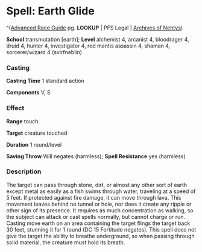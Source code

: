 # Spell: Earth Glide

^([Advanced Race Guide][ss-earth-glide] pg. **LOOKUP** | PFS Legal | [Archives of Nehtys][sn-earth-glide])

**School** transmutation [earth]; **Level** alchemist 4, arcanist 4, bloodrager 4, druid 4, hunter 4, investigator 4, red mantis assassin 4, shaman 4, sorcerer/wizard 4 (svirfneblin)

### Casting

**Casting Time** 1 standard action  

**Components** V, S

### Effect

**Range** touch  

**Target** creature touched  

**Duration** 1 round/level  

**Saving Throw** Will negates (harmless); **Spell Resistance** yes (harmless)

### Description

The target can pass through stone, dirt, or almost any other sort of earth except metal as easily as a fish swims through water, traveling at a speed of 5 feet. If protected against fire damage, it can move through lava. This movement leaves behind no tunnel or hole, nor does it create any ripple or other sign of its presence. It requires as much concentration as walking, so the subject can attack or cast spells normally, but cannot charge or run. Casting move earth on an area containing the target flings the target back 30 feet, stunning it for 1 round (DC 15 Fortitude negates). This spell does not give the target the ability to breathe underground, so when passing through solid material, the creature must hold its breath.

[ss-earth-glide]: http://paizo.com/products/btpy8rv2
[sn-earth-glide]: http://www.archivesofnethys.com/SpellDisplay.aspx?ItemName=Earth%20Glide